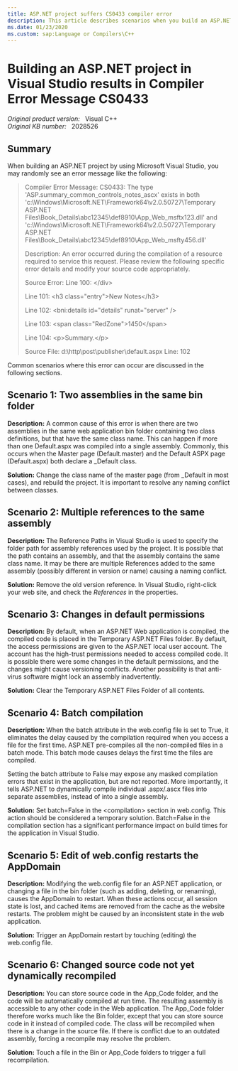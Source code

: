 ```yaml
---
title: ASP.NET project suffers CS0433 compiler error
description: This article describes scenarios when you build an ASP.NET project in Visual Studio.
ms.date: 01/23/2020
ms.custom: sap:Language or Compilers\C++
---
```

# Building an ASP.NET project in Visual Studio results in Compiler Error Message CS0433

_Original product version:_ &nbsp; Visual C++  
_Original KB number:_ &nbsp; 2028526

## Summary

When building an ASP.NET project by using Microsoft Visual Studio, you may randomly see an error message like the following:

> Compiler Error Message: CS0433: The type 'ASP.summary_common_controls_notes_ascx' exists in both 'c:\Windows\Microsoft.NET\Framework64\v2.0.50727\Temporary ASP.NET Files\Book_Details\abc12345\def8910\App_Web_msftx123.dll' and 'c:\Windows\Microsoft.NET\Framework64\v2.0.50727\Temporary ASP.NET Files\Book_Details\abc12345\def8910\App_Web_msfty456.dll'
>
> Description: An error occurred during the compilation of a resource required to service this request. Please review the following specific error details and modify your source code appropriately.
>
> Source Error:
> Line 100:                 \</div\>
>
> Line 101:                          \<h3 class="entry"\>New Notes\</h3\>
>
> Line 102:                          \<bni:details id="details" runat="server" /\>
>
> Line 103:                          \<span class="RedZone"\>1450\</span\>
>
> Line 104:                          \<p\>Summary.\</p\>
>
> Source File: d:\http\post\publisher\default.aspx
> Line: 102

Common scenarios where this error can occur are discussed in the following sections.

## Scenario 1: Two assemblies in the same bin folder

**Description:** A common cause of this error is when there are two assemblies in the same web application bin folder containing two class definitions, but that have the same class name. This can happen if more than one Default.aspx was compiled into a single assembly. Commonly, this occurs when the Master page (Default.master) and the Default ASPX page (Default.aspx) both declare a \_Default class.

**Solution:** Change the class name of the master page (from \_Default in most cases), and rebuild the project. It is important to resolve any naming conflict between classes.

## Scenario 2: Multiple references to the same assembly

**Description:** The Reference Paths in Visual Studio is used to specify the folder path for assembly references used by the project. It is possible that the path contains an assembly, and that the assembly contains the same class name. It may be there are multiple References added to the same assembly (possibly different in version or name) causing a naming conflict.

**Solution:** Remove the old version reference. In Visual Studio, right-click your web site, and check the _References_ in the properties.

## Scenario 3: Changes in default permissions

**Description:** By default, when an ASP.NET Web application is compiled, the compiled code is placed in the Temporary ASP.NET Files folder. By default, the access permissions are given to the ASP.NET local user account. The account has the high-trust permissions needed to access compiled code. It is possible there were some changes in the default permissions, and the changes might cause versioning conflicts. Another possibility is that anti-virus software might lock an assembly inadvertently.

**Solution:** Clear the Temporary ASP.NET Files Folder of all contents.

## Scenario 4: Batch compilation

**Description:** When the batch attribute in the web.config file is set to True, it eliminates the delay caused by the compilation required when you access a file for the first time. ASP.NET pre-compiles all the non-compiled files in a batch mode. This batch mode causes delays the first time the files are compiled.

Setting the batch attribute to False may expose any masked compilation errors that exist in the application, but are not reported. More importantly, it tells ASP.NET to dynamically compile individual .aspx/.ascx files into separate assemblies, instead of into a single assembly.

**Solution:** Set batch=False in the \<compilation\> section in web.config. This action should be considered a temporary solution. Batch=False in the compilation section has a significant performance impact on build times for the application in Visual Studio.

## Scenario 5: Edit of web.config restarts the AppDomain

**Description:** Modifying the web.config file for an ASP.NET application, or changing a file in the bin folder (such as adding, deleting, or renaming), causes the AppDomain to restart. When these actions occur, all session state is lost, and cached items are removed from the cache as the website restarts. The problem might be caused by an inconsistent state in the web application.

**Solution:** Trigger an AppDomain restart by touching (editing) the web.config file.

## Scenario 6: Changed source code not yet dynamically recompiled

**Description:** You can store source code in the App_Code folder, and the code will be automatically compiled at run time. The resulting assembly is accessible to any other code in the Web application. The App_Code folder therefore works much like the Bin folder, except that you can store source code in it instead of compiled code. The class will be recompiled when there is a change in the source file. If there is conflict due to an outdated assembly, forcing a recompile may resolve the problem.

**Solution:** Touch a file in the Bin or App_Code folders to trigger a full recompilation.
